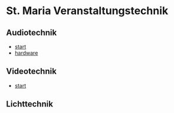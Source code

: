 <link rel="stylesheet" href="https://cdnjs.cloudflare.com/ajax/libs/font-awesome/4.7.0/css/font-awesome.min.css">

[//]: https://fontawesome.com/v4/icons/

# St. Maria Veranstaltungstechnik
## Audiotechnik [<i class="fa fa-wikipedia-w" aria-hidden="true"></i>](https://de.wikipedia.org/wiki/Tontechnik)
- [start](https://matthias-benjamin.github.io/St.Maria-Technik/anleitungen/audiotechnik/start)
- [hardware](https://matthias-benjamin.github.io/St.Maria-Technik/anleitungen/audiotechnik/hardware)

## Videotechnik [<i class="fa fa-wikipedia-w" aria-hidden="true"></i>](https://de.wikipedia.org/wiki/Videotechnik)
- [start](https://matthias-benjamin.github.io/St.Maria-Technik/anleitungen/videotechnik/start)

## Lichttechnik [<i class="fa fa-wikipedia-w" aria-hidden="true"></i>](https://de.wikipedia.org/wiki/Lichttechnik)